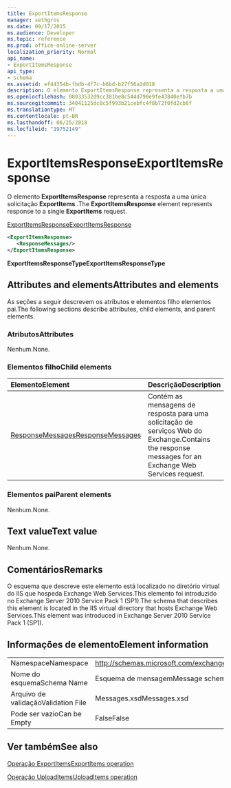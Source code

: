 ```yaml
---
title: ExportItemsResponse
manager: sethgros
ms.date: 09/17/2015
ms.audience: Developer
ms.topic: reference
ms.prod: office-online-server
localization_priority: Normal
api_name:
- ExportItemsResponse
api_type:
- schema
ms.assetid: ef44354b-fbdb-4f7c-b6bd-b27f56a1d018
description: O elemento ExportItemsResponse representa a resposta a uma única solicitação ExportItems.
ms.openlocfilehash: 08033532d9cc381be8c544d790e9fe43840efb7b
ms.sourcegitcommit: 34041125dc8c5f993b21cebfc4f8b72f0fd2cb6f
ms.translationtype: MT
ms.contentlocale: pt-BR
ms.lasthandoff: 06/25/2018
ms.locfileid: "19752149"
---
```

# <a name="exportitemsresponse"></a><span data-ttu-id="a8b1f-103">ExportItemsResponse</span><span class="sxs-lookup"><span data-stu-id="a8b1f-103">ExportItemsResponse</span></span>

<span data-ttu-id="a8b1f-104">O elemento **ExportItemsResponse** representa a resposta a uma única solicitação **ExportItems** .</span><span class="sxs-lookup"><span data-stu-id="a8b1f-104">The **ExportItemsResponse** element represents response to a single **ExportItems** request.</span></span> 
  
[<span data-ttu-id="a8b1f-105">ExportItemsResponse</span><span class="sxs-lookup"><span data-stu-id="a8b1f-105">ExportItemsResponse</span></span>](exportitemsresponse.md)
  
```XML
<ExportItemsResponse>
   <ResponseMessages/>
</ExportItemsResponse>
```

 <span data-ttu-id="a8b1f-106">**ExportItemsResponseType**</span><span class="sxs-lookup"><span data-stu-id="a8b1f-106">**ExportItemsResponseType**</span></span>
## <a name="attributes-and-elements"></a><span data-ttu-id="a8b1f-107">Attributes and elements</span><span class="sxs-lookup"><span data-stu-id="a8b1f-107">Attributes and elements</span></span>

<span data-ttu-id="a8b1f-108">As seções a seguir descrevem os atributos e elementos filho elementos pai.</span><span class="sxs-lookup"><span data-stu-id="a8b1f-108">The following sections describe attributes, child elements, and parent elements.</span></span>
  
### <a name="attributes"></a><span data-ttu-id="a8b1f-109">Atributos</span><span class="sxs-lookup"><span data-stu-id="a8b1f-109">Attributes</span></span>

<span data-ttu-id="a8b1f-110">Nenhum.</span><span class="sxs-lookup"><span data-stu-id="a8b1f-110">None.</span></span>
  
### <a name="child-elements"></a><span data-ttu-id="a8b1f-111">Elementos filho</span><span class="sxs-lookup"><span data-stu-id="a8b1f-111">Child elements</span></span>

|<span data-ttu-id="a8b1f-112">**Elemento**</span><span class="sxs-lookup"><span data-stu-id="a8b1f-112">**Element**</span></span>|<span data-ttu-id="a8b1f-113">**Descrição**</span><span class="sxs-lookup"><span data-stu-id="a8b1f-113">**Description**</span></span>|
|:-----|:-----|
|[<span data-ttu-id="a8b1f-114">ResponseMessages</span><span class="sxs-lookup"><span data-stu-id="a8b1f-114">ResponseMessages</span></span>](responsemessages.md) <br/> |<span data-ttu-id="a8b1f-115">Contém as mensagens de resposta para uma solicitação de serviços Web do Exchange.</span><span class="sxs-lookup"><span data-stu-id="a8b1f-115">Contains the response messages for an Exchange Web Services request.</span></span>  <br/> |
   
### <a name="parent-elements"></a><span data-ttu-id="a8b1f-116">Elementos pai</span><span class="sxs-lookup"><span data-stu-id="a8b1f-116">Parent elements</span></span>

<span data-ttu-id="a8b1f-117">Nenhum.</span><span class="sxs-lookup"><span data-stu-id="a8b1f-117">None.</span></span>
  
## <a name="text-value"></a><span data-ttu-id="a8b1f-118">Text value</span><span class="sxs-lookup"><span data-stu-id="a8b1f-118">Text value</span></span>

<span data-ttu-id="a8b1f-119">Nenhum.</span><span class="sxs-lookup"><span data-stu-id="a8b1f-119">None.</span></span>
  
## <a name="remarks"></a><span data-ttu-id="a8b1f-120">Comentários</span><span class="sxs-lookup"><span data-stu-id="a8b1f-120">Remarks</span></span>

<span data-ttu-id="a8b1f-121">O esquema que descreve este elemento está localizado no diretório virtual do IIS que hospeda Exchange Web Services.This elemento foi introduzido no Exchange Server 2010 Service Pack 1 (SP1).</span><span class="sxs-lookup"><span data-stu-id="a8b1f-121">The schema that describes this element is located in the IIS virtual directory that hosts Exchange Web Services.This element was introduced in Exchange Server 2010 Service Pack 1 (SP1).</span></span>
  
## <a name="element-information"></a><span data-ttu-id="a8b1f-122">Informações de elemento</span><span class="sxs-lookup"><span data-stu-id="a8b1f-122">Element information</span></span>

|||
|:-----|:-----|
|<span data-ttu-id="a8b1f-123">Namespace</span><span class="sxs-lookup"><span data-stu-id="a8b1f-123">Namespace</span></span>  <br/> |http://schemas.microsoft.com/exchange/services/2006/messages  <br/> |
|<span data-ttu-id="a8b1f-124">Nome do esquema</span><span class="sxs-lookup"><span data-stu-id="a8b1f-124">Schema Name</span></span>  <br/> |<span data-ttu-id="a8b1f-125">Esquema de mensagem</span><span class="sxs-lookup"><span data-stu-id="a8b1f-125">Message schema</span></span>  <br/> |
|<span data-ttu-id="a8b1f-126">Arquivo de validação</span><span class="sxs-lookup"><span data-stu-id="a8b1f-126">Validation File</span></span>  <br/> |<span data-ttu-id="a8b1f-127">Messages.xsd</span><span class="sxs-lookup"><span data-stu-id="a8b1f-127">Messages.xsd</span></span>  <br/> |
|<span data-ttu-id="a8b1f-128">Pode ser vazio</span><span class="sxs-lookup"><span data-stu-id="a8b1f-128">Can be Empty</span></span>  <br/> |<span data-ttu-id="a8b1f-129">False</span><span class="sxs-lookup"><span data-stu-id="a8b1f-129">False</span></span>  <br/> |
   
## <a name="see-also"></a><span data-ttu-id="a8b1f-130">Ver também</span><span class="sxs-lookup"><span data-stu-id="a8b1f-130">See also</span></span>



[<span data-ttu-id="a8b1f-131">Operação ExportItems</span><span class="sxs-lookup"><span data-stu-id="a8b1f-131">ExportItems operation</span></span>](exportitems-operation.md)
  
[<span data-ttu-id="a8b1f-132">Operação UploadItems</span><span class="sxs-lookup"><span data-stu-id="a8b1f-132">UploadItems operation</span></span>](uploaditems-operation.md)

